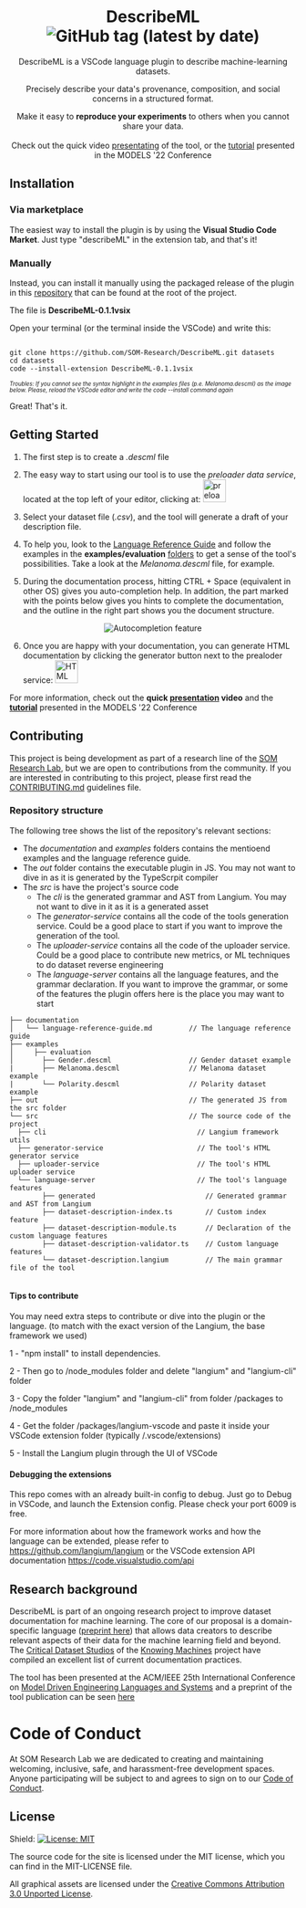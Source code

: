 <div align="center">

# DescribeML ![GitHub tag (latest by date)](https://img.shields.io/github/v/tag/SOM-Research/DescribeML?label=Version&style=for-the-badge)

DescribeML is a VSCode language plugin to describe machine-learning datasets. <br>

Precisely describe your data's provenance, composition, and social concerns in a structured format.


Make it easy to **reproduce your experiments** to others when you cannot share your data. <br>
<br>
Check out the quick video [presentating](https://www.youtube.com/watch?v=Bf3bhWB-UJY) of the tool, or the [tutorial](https://www.youtube.com/watch?v=1Of1qfuJKvY) presented in the MODELS '22 Conference

</div>

## Installation 

### Via marketplace

The easiest way to install the plugin is by using the **Visual Studio Code Market**. Just type "describeML" in the extension tab, and that's it!

### Manually

Instead, you can install it manually using the packaged release of the plugin in this [repository](https://github.com/SOM-Research/DescribeML) that can be found at the root of the project. 

The file is **DescribeML-0.1.1vsix**

Open your terminal (or the terminal inside the VSCode) and write this:

```

git clone https://github.com/SOM-Research/DescribeML.git datasets
cd datasets 
code --install-extension DescribeML-0.1.1vsix
```

<span style="font-size:0.7em;">*Troubles: If you cannot see the syntax highlight in the examples files (p.e. *Melanoma.descml*) as the image below. Please, reload the VSCode editor and write the code --install command again* </span>

Great! That's it.



## Getting Started

1) The first step is to create a *.descml* file

2) The easy way to start using our tool is to use the *preloader data service*,  located at the top left of your editor, clicking at: <img
  src="https://github.com/SOM-Research/DescribeML/blob/main/fileicons/cloud-computing.png?raw=true"
  alt="preloader service"
  title="Optional title"
  style="display: inline-block; margin: 0 auto; width: 40px">

3) Select your dataset file (*.csv*), and the tool will generate a draft of your description file.

4) To help you, look to the [Language Reference Guide](https://github.com/SOM-Research/DescribeML/blob/main/documentation/language-reference-guide.md) and follow the examples in the **examples/evaluation** [folders](https://github.com/SOM-Research/DescribeML/tree/main/examples/evaluation) to get a sense of the tool's possibilities. Take a look at the *Melanoma.descml* file, for example.
5) During the documentation process, hitting CTRL + Space (equivalent in other OS) gives you auto-completion help. In addition, the part marked with the points below gives you hints to complete the documentation, and the outline in the right part shows you the document structure.

<div align="center">

![Autocompletion feature](https://github.com/SOM-Research/DescribeML/blob/main/fileicons/Autcomplete.gif?raw=true)

</div>

6) Once you are happy with your documentation, you can generate HTML documentation by clicking the generator button next to the prealoder service: <img
  src="https://github.com/SOM-Research/DescribeML/blob/main/fileicons/html.png?raw=true"
  alt="HTML generator"
  title="Optional title"
  style="display: inline-block; margin: 0 auto; width: 40px">







For more information, check out the **quick [presentation](https://www.youtube.com/watch?v=Bf3bhWB-UJY) video** and the [**tutorial**](https://www.youtube.com/watch?v=1Of1qfuJKvY) presented in the MODELS '22 Conference




## Contributing

This project is being development as part of a research line of the [SOM Research Lab](https://som-research.github.io/), but we are open to contributions from the community. If you are interested in contributing to this project, please first read the [CONTRIBUTING.md](CONTRIBUTING.md) guidelines file.

### Repository structure

The following tree shows the list of the repository's relevant sections:

- The *documentation* and *examples* folders contains the mentioend examples and the language reference guide.
- The *out* folder contains the executable plugin in JS. You may not want to dive in as it is generated by the TypeScrpit compiler
- The *src* is have the project's source code
  - The *cli* is the generated grammar and AST from Langium. You may not want to dive in it as it is a generated asset
  - The *generator-service* contains all the code of the tools generation service. Could be a good place to start if you want to improve the generation of the tool.
  - The *uploader-service* contains all the code of the uploader service. Could be a good place to contribute new metrics, or ML techniques to do dataset reverse engineering
  - The *language-server* contains all the language features, and the grammar declaration. If you want to improve the grammar, or some of the features the plugin offers here is the place you may want to start




```
├── documentation
│   └── language-reference-guide.md         // The language reference guide
├── examples
│     ├── evaluation
│       ├── Gender.descml                   // Gender dataset example
|       ├── Melanoma.descml                 // Melanoma dataset example
|       └── Polarity.descml                 // Polarity dataset example
├── out                                     // The generated JS from the src folder
└── src                                     // The source code of the project
  ├── cli                                     // Langium framework utils
  ├── generator-service                       // The tool's HTML generator service
  ├── uploader-service                        // The tool's HTML uploader service
  └── language-server                         // The tool's language features
        ├── generated                           // Generated grammar and AST from Langium
        ├── dataset-description-index.ts        // Custom index feature
        ├── dataset-description-module.ts       // Declaration of the custom language features
        ├── dataset-description-validator.ts    // Custom language features 
        └── dataset-description.langium         // The main grammar file of the tool
  
```


#### Tips to contribute

You may need extra steps to contribute or dive into the plugin or the language. (to match with the exact version of the Langium, the base framework we used)

1 - "npm install" to install dependencies.

2 - Then go to /node_modules folder and delete "langium" and "langium-cli" folder

3 - Copy the folder "langium" and "langium-cli" from folder /packages to /node_modules

4 - Get the folder /packages/langium-vscode and paste it inside your VSCode extension folder (typically <user home>/.vscode/extensions)
  
5 - Install the Langium plugin through the UI of VSCode


#### Debugging the extensions

This repo comes with an already built-in config to debug. Just go to Debug in VSCode, and launch the Extension config. Please check your port 6009 is free.
  
For more information about how the framework works and how the language can be extended, please refer to https://github.com/langium/langium or the VSCode extension API documentation https://code.visualstudio.com/api

## Research background

DescribeML is part of an ongoing research project to improve dataset documentation for machine learning. The core of our proposal is a domain-specific language ([preprint here](https://www.researchgate.net/publication/361836238_A_domain-specific_language_for_describing_machine_learning_datasets)) that allows data creators to describe relevant aspects of their data for the machine learning field and beyond. The [Critical Dataset Studios](https://knowingmachines.org/reading-list#dataset_documentation_practices) of the [Knowing Machines](https://knowingmachines.org) project have compiled an excellent list of current documentation practices.

The tool has been presented at the ACM/IEEE 25th International Conference on [Model Driven Engineering Languages and Systems](https://conf.researchr.org/home/models-2022) and a preprint of the tool publication can be seen [here](https://www.researchgate.net/publication/363256430_DescribeML_A_Tool_for_Describing_Machine_Learning_Datasets)



# Code of Conduct

At SOM Research Lab we are dedicated to creating and maintaining welcoming, inclusive, safe, and harassment-free development spaces. Anyone participating will be subject to and agrees to sign on to our [Code of Conduct](CODE_OF_CONDUCT.md).

## License

Shield: [![License: MIT](https://img.shields.io/badge/License-MIT-yellow.svg)](https://opensource.org/licenses/MIT)


The source code for the site is licensed under the MIT license, which you can find in the MIT-LICENSE file.

All graphical assets are licensed under the
[Creative Commons Attribution 3.0 Unported License](https://creativecommons.org/licenses/by/3.0/).
